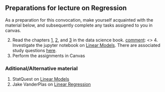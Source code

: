 ## Preparations for lecture on Regression

As a preparation for this convocation, make yourself acquainted with the material below, and subsequently complete any tasks assigned to you in canvas.

2. Read the chapters [1](https://www.kaell.se/dsbook/ml.html), [2](https://www.kaell.se/dsbook/supervised/linear.html), and [3](https://www.kaell.se/dsbook/supervised/regularization.html) in the data science book.
[comment]: <> 4. Investigate the jupyter notebook on [Linear Models](../nb/linear/). There are associated study questions [here](../nb/linear/questions.md).  
5. Perform the assignments in Canvas

[comment]: <> (https://towardsdatascience.com/introduction-to-linear-regression-in-python-c12a072bedf0)

### Aditional/Alternative material

1. StatQuest on [Linear Models](https://youtu.be/PaFPbb66DxQ)
2. Jake VanderPlas on [Linear Regression](https://jakevdp.github.io/PythonDataScienceHandbook/05.06-linear-regression.html)
